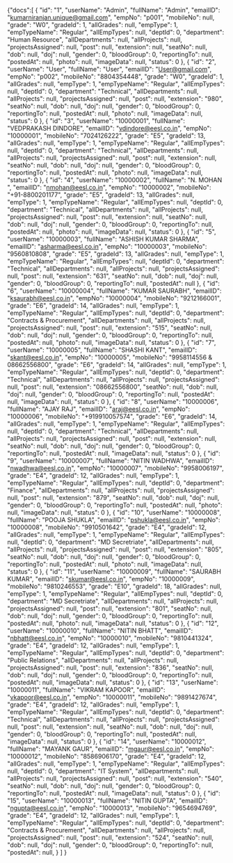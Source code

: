 {"docs":[ { "id": "1", "userName": "Admin", "fullName": "Admin", "emailID": "kumarniranjan.unique@gmail.com", "empNo": "p001", "mobileNo": null, "grade": "W0", "gradeId": 1, "allGrades": null, "empType": 1, "empTypeName": "Regular", "allEmpTypes": null, "deptId": 0, "department": "Human Resource", "allDepartments": null, "allProjects": null, "projectsAssigned": null, "post": null, "extension": null, "seatNo": null, "dob": null, "doj": null, "gender": 0, "bloodGroup": 0, "reportingTo": null, "postedAt": null, "photo": null, "imageData": null, "status": 0 }, { "id": "2", "userName": "User", "fullName": "User", "emailID": "User@gmail.com", "empNo": "p002", "mobileNo": "8804354448", "grade": "W0", "gradeId": 1, "allGrades": null, "empType": 1, "empTypeName": "Regular", "allEmpTypes": null, "deptId": 0, "department": "Technical", "allDepartments": null, "allProjects": null, "projectsAssigned": null, "post": null, "extension": "980", "seatNo": null, "dob": null, "doj": null, "gender": 0, "bloodGroup": 0, "reportingTo": null, "postedAt": null, "photo": null, "imageData": null, "status": 0 }, { "id": "3", "userName": "10000001", "fullName": "VEDPRAKASH DINDORE", "emailID": "vdindore@eesl.co.in", "empNo": "10000001", "mobileNo": "7024126222", "grade": "E5", "gradeId": 13, "allGrades": null, "empType": 1, "empTypeName": "Regular", "allEmpTypes": null, "deptId": 0, "department": "Technical", "allDepartments": null, "allProjects": null, "projectsAssigned": null, "post": null, "extension": null, "seatNo": null, "dob": null, "doj": null, "gender": 0, "bloodGroup": 0, "reportingTo": null, "postedAt": null, "photo": null, "imageData": null, "status": 0 }, { "id": "4", "userName": "10000002", "fullName": "N. MOHAN ", "emailID": "nmohan@eesl.co.in", "empNo": "10000002", "mobileNo": "+91-8800201177", "grade": "E5", "gradeId": 13, "allGrades": null, "empType": 1, "empTypeName": "Regular", "allEmpTypes": null, "deptId": 0, "department": "Technical", "allDepartments": null, "allProjects": null, "projectsAssigned": null, "post": null, "extension": null, "seatNo": null, "dob": null, "doj": null, "gender": 0, "bloodGroup": 0, "reportingTo": null, "postedAt": null, "photo": null, "imageData": null, "status": 0 }, { "id": "5", "userName": "10000003", "fullName": "ASHISH KUMAR SHARMA", "emailID": "asharma@eesl.co.in", "empNo": "10000003", "mobileNo": "9560810808", "grade": "E5", "gradeId": 13, "allGrades": null, "empType": 1, "empTypeName": "Regular", "allEmpTypes": null, "deptId": 0, "department": "Technical", "allDepartments": null, "allProjects": null, "projectsAssigned": null, "post": null, "extension": "631", "seatNo": null, "dob": null, "doj": null, "gender": 0, "bloodGroup": 0, "reportingTo": null, "postedAt": null }, { "id": "6", "userName": "10000004", "fullName": "KUMAR SAURABH", "emailID": "ksaurabh@eesl.co.in", "empNo": "10000004", "mobileNo": "9212166001", "grade": "E6", "gradeId": 14, "allGrades": null, "empType": 1, "empTypeName": "Regular", "allEmpTypes": null, "deptId": 0, "department": "Contracts & Procurement", "allDepartments": null, "allProjects": null, "projectsAssigned": null, "post": null, "extension": "515", "seatNo": null, "dob": null, "doj": null, "gender": 0, "bloodGroup": 0, "reportingTo": null, "postedAt": null, "photo": null, "imageData": null, "status": 0 }, { "id": "7", "userName": "10000005", "fullName": "SHASHI KANT", "emailID": "skant@eesl.co.in", "empNo": "10000005", "mobileNo": "9958114556 & 08662556800", "grade": "E6", "gradeId": 14, "allGrades": null, "empType": 1, "empTypeName": "Regular", "allEmpTypes": null, "deptId": 0, "department": "Technical", "allDepartments": null, "allProjects": null, "projectsAssigned": null, "post": null, "extension": "08662556800", "seatNo": null, "dob": null, "doj": null, "gender": 0, "bloodGroup": 0, "reportingTo": null, "postedAt": null, "imageData": null, "status": 0 }, { "id": "8", "userName": "10000006", "fullName": "AJAY RAJ", "emailID": "araj@eesl.co.in", "empNo": "10000006", "mobileNo": "+919910057574", "grade": "E6", "gradeId": 14, "allGrades": null, "empType": 1, "empTypeName": "Regular", "allEmpTypes": null, "deptId": 0, "department": "Technical", "allDepartments": null, "allProjects": null, "projectsAssigned": null, "post": null, "extension": null, "seatNo": null, "dob": null, "doj": null, "gender": 0, "bloodGroup": 0, "reportingTo": null, "postedAt": null, "imageData": null, "status": 0 }, { "id": "9", "userName": "10000007", "fullName": "NITIN WADHWA", "emailID": "nwadhwa@eesl.co.in", "empNo": "10000007", "mobileNo": "9958006197", "grade": "E4", "gradeId": 12, "allGrades": null, "empType": 1, "empTypeName": "Regular", "allEmpTypes": null, "deptId": 0, "department": "Finance", "allDepartments": null, "allProjects": null, "projectsAssigned": null, "post": null, "extension": "879", "seatNo": null, "dob": null, "doj": null, "gender": 0, "bloodGroup": 0, "reportingTo": null, "postedAt": null, "photo": null, "imageData": null, "status": 0 }, { "id": "10", "userName": "10000008", "fullName": "POOJA SHUKLA", "emailID": "pshukla@eesl.co.in", "empNo": "10000008", "mobileNo": "9910501642", "grade": "E4", "gradeId": 12, "allGrades": null, "empType": 1, "empTypeName": "Regular", "allEmpTypes": null, "deptId": 0, "department": "MD Secretriate", "allDepartments": null, "allProjects": null, "projectsAssigned": null, "post": null, "extension": "805", "seatNo": null, "dob": null, "doj": null, "gender": 0, "bloodGroup": 0, "reportingTo": null, "postedAt": null, "photo": null, "imageData": null, "status": 0 }, { "id": "11", "userName": "10000009", "fullName": "SAURABH KUMAR", "emailID": "skumar@eesl.co.in", "empNo": "10000009", "mobileNo": "9810246553", "grade": "E10", "gradeId": 18, "allGrades": null, "empType": 1, "empTypeName": "Regular", "allEmpTypes": null, "deptId": 0, "department": "MD Secretriate", "allDepartments": null, "allProjects": null, "projectsAssigned": null, "post": null, "extension": "801", "seatNo": null, "dob": null, "doj": null, "gender": 0, "bloodGroup": 0, "reportingTo": null, "postedAt": null, "photo": null, "imageData": null, "status": 0 }, { "id": "12", "userName": "10000010", "fullName": "NITIN BHATT", "emailID": "nbhatt@eesl.co.in", "empNo": "10000010", "mobileNo": "9810441324", "grade": "E4", "gradeId": 12, "allGrades": null, "empType": 1, "empTypeName": "Regular", "allEmpTypes": null, "deptId": 0, "department": "Public Relations", "allDepartments": null, "allProjects": null, "projectsAssigned": null, "post": null, "extension": "836", "seatNo": null, "dob": null, "doj": null, "gender": 0, "bloodGroup": 0, "reportingTo": null, "postedAt": null, "imageData": null, "status": 0 }, { "id": "13", "userName": "10000011", "fullName": "VIKRAM KAPOOR", "emailID": "vkapoor@eesl.co.in", "empNo": "10000011", "mobileNo": "9891427674", "grade": "E4", "gradeId": 12, "allGrades": null, "empType": 1, "empTypeName": "Regular", "allEmpTypes": null, "deptId": 0, "department": "Technical", "allDepartments": null, "allProjects": null, "projectsAssigned": null, "post": null, "extension": null, "seatNo": null, "dob": null, "doj": null, "gender": 0, "bloodGroup": 0, "reportingTo": null, "postedAt": null, "imageData": null, "status": 0 }, { "id": "14", "userName": "10000012", "fullName": "MAYANK GAUR", "emailID": "mgaur@eesl.co.in", "empNo": "10000012", "mobileNo": "8586906170", "grade": "E4", "gradeId": 12, "allGrades": null, "empType": 1, "empTypeName": "Regular", "allEmpTypes": null, "deptId": 0, "department": "IT System", "allDepartments": null, "allProjects": null, "projectsAssigned": null, "post": null, "extension": "540", "seatNo": null, "dob": null, "doj": null, "gender": 0, "bloodGroup": 0, "reportingTo": null, "postedAt": null, "imageData": null, "status": 0 }, { "id": "15", "userName": "10000013", "fullName": "NITIN GUPTA", "emailID": "ngupta@eesl.co.in", "empNo": "10000013", "mobileNo": "9654694769", "grade": "E4", "gradeId": 12, "allGrades": null, "empType": 1, "empTypeName": "Regular", "allEmpTypes": null, "deptId": 0, "department": "Contracts & Procurement", "allDepartments": null, "allProjects": null, "projectsAssigned": null, "post": null, "extension": "524", "seatNo": null, "dob": null, "doj": null, "gender": 0, "bloodGroup": 0, "reportingTo": null, "postedAt": null, } ] }
